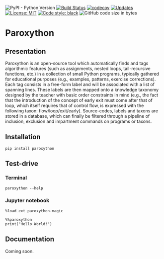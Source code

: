 ![PyPI - Python Version](https://img.shields.io/pypi/pyversions/paroxython)
[![Build Status](https://travis-ci.com/laowantong/paroxython.svg?branch=master)](https://travis-ci.com/laowantong/paroxython)
[![codecov](https://img.shields.io/codecov/c/github/laowantong/paroxython/master)](https://codecov.io/gh/laowantong/paroxython)
[![Updates](https://pyup.io/repos/github/laowantong/paroxython/shield.svg)](https://pyup.io/repos/github/laowantong/paroxython/)
[![License: MIT](https://img.shields.io/badge/License-MIT-yellow.svg)](https://opensource.org/licenses/MIT)
[![Code style: black](https://img.shields.io/badge/code%20style-black-000000.svg)](https://github.com/psf/black)
![GitHub code size in bytes](https://img.shields.io/github/languages/code-size/laowantong/paroxython)

# Paroxython

## Presentation

Paroxython is an open-source tool which automatically finds and tags algorithmic features (such as assignments, nested loops, tail-recursive functions, etc.) in a collection of small Python programs, typically gathered for educational purposes (e.g., examples, patterns, exercise corrections). Each tag consists in a free-form label and will be associated with a list of spanning lines. These labels are then mapped onto a knowledge taxonomy designed by the teacher with basic order constraints in mind (e.g., the fact that the introduction of the concept of early exit must come after that of loop, which itself requires that of control flow, is expressed with the following taxon: flow/loop/exit/early). Source-codes, labels and taxons are stored in a database, which can finally be filtered through a pipeline of inclusion, exclusion and impartment commands on programs or taxons.

## Installation

```
pip install paroxython
```

## Test-drive

### Terminal
```
paroxython --help
```

### Jupyter notebook

```
%load_ext paroxython.magic
```

```
%%paroxython
print("Hello World!")
```

## Documentation

Coming soon.
